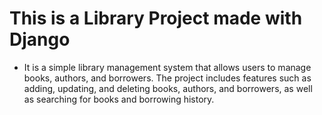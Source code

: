 # This is a Library Project made with Django

- It is a simple library management system that allows users to manage books, authors, and borrowers. The project includes features such as adding, updating, and deleting books, authors, and borrowers, as well as searching for books and borrowing history.